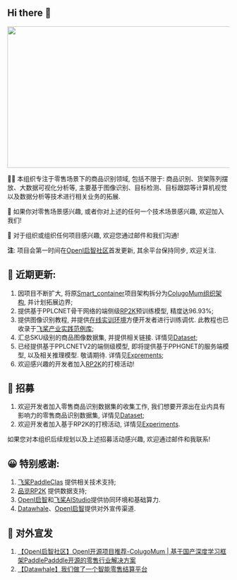 ## Hi there 👋

<!--

**Here are some ideas to get you started:**

🙋‍♀️ A short introduction - what is your organization all about?
🌈 Contribution guidelines - how can the community get involved?
👩‍💻 Useful resources - where can the community find your docs? Is there anything else the community should know?
🍿 Fun facts - what does your team eat for breakfast?
🧙 Remember, you can do mighty things with the power of [Markdown](https://docs.github.com/github/writing-on-github/getting-started-with-writing-and-formatting-on-github/basic-writing-and-formatting-syntax)
-->
</div>  
<div align="center">
<img src="https://github.com/ColugoMum/Smart_container/blob/master/image/logo.svg" width = "720" height = "320"/>
</div>  

🙋‍♀️ 本组织专注于零售场景下的商品识别领域, 包括不限于: 商品识别、货架陈列摆放、大数据可视化分析等, 主要基于图像识别、目标检测、目标跟踪等计算机视觉以及数据分析等技术进行相关业务的拓展.

🌈 如果你对零售场景感兴趣, 或者你对上述的任何一个技术场景感兴趣, 欢迎加入我们! 
 
🧙 对于组织或组织任何项目感兴趣, 欢迎您通过邮件和我们沟通! 

**注**: 项目会第一时间在[OpenI启智社区](https://git.openi.org.cn/ColugoMum/Smart_container)首发更新, 其余平台保持同步, 欢迎关注.

## 🍿 近期更新:

 1. 因项目不断扩大, 将原[Smart_container](https://github.com/thomas-yanxin/Smart_container)项目架构拆分为[ColugoMum组织架构](https://github.com/ColugoMum), 并计划拓展边界; 
 2. 提供基于PPLCNET骨干网络的端侧级[RP2K](https://www.pinlandata.com/rp2k_dataset)预训练模型, 精度达96.93%; 
 3. 提供图像识别教程, 并提供[在线实训环境](https://aistudio.baidu.com/aistudio/projectdetail/3460304)方便开发者进行训练调优. 此教程也已收录于[飞桨产业实践范例库](https://aistudio.baidu.com/aistudio/topic/1000); 
 4. 汇总SKU级别的商品图像数据集, 并提供相关链接. 详情见[Dataset](https://github.com/ColugoMum/Dataset); 
 5. 已经提供基于PPLCNETV2的端侧级模型, 即将提供基于PPHGNET的服务端模型, 以及相关推理模型. 敬请期待. 详情见[Exprements](https://github.com/ColugoMum/Exprements); 
 6. 欢迎感兴趣的开发者加入[RP2K](https://www.pinlandata.com/rp2k_dataset)的打榜活动!
 
 ## :open_hands: 招募
 1. 欢迎开发者加入零售商品识别数据集的收集工作, 我们想要开源出在业内具有影响力的零售商品识别数据集, 详情见[Dataset](https://github.com/ColugoMum/Dataset); 
 2. 欢迎开发者加入基于RP2K的打榜活动, 详情见[Experiments](https://github.com/ColugoMum/Exprements/issues/1#issue-1262919256).  
 
 如果您对本组织后续规划以及上述招募活动感兴趣, 欢迎通过邮件和我联系!
 
 ## :grinning: 特别感谢:
 1. [飞桨PaddleClas](https://github.com/PaddlePaddle/PaddleClas) 提供相关技术支持; 
 2. [品览RP2K](https://www.pinlandata.com/rp2k_dataset) 提供数据支持; 
 3. [OpenI启智](https://openi.org.cn/)和[飞桨AIStudio](https://aistudio.baidu.com/aistudio/index)提供协同环境和基础算力.
 4. [Datawhale](https://github.com/datawhalechina)、[OpenI启智](https://openi.org.cn/)提供对外宣传渠道.
 

## :wave: 对外宣发

1. [【OpenI启智社区】OpenI开源项目推荐-ColugoMum | 基于国产深度学习框架PaddlePadddle开源的零售行业解决方案](https://mp.weixin.qq.com/s/mgNcoWAICBAqkPCqqBN8Iw)
2. [【Datawhale】我们做了一个智能零售结算平台](https://mp.weixin.qq.com/s/V8eBkYZvb-mNJtyez7n_Rg)
